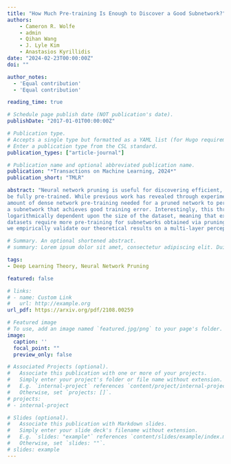 ```yaml
---
title: "How Much Pre-training Is Enough to Discover a Good Subnetwork?"
authors:
    - Cameron R. Wolfe
    - admin
    - Qihan Wang
    - J. Lyle Kim
    - Anastasios Kyrillidis
date: "2024-02-23T00:00:00Z"
doi: ""

author_notes:
  - 'Equal contribution'
  - 'Equal contribution'

reading_time: true

# Schedule page publish date (NOT publication's date).
publishDate: "2017-01-01T00:00:00Z"

# Publication type.
# Accepts a single type but formatted as a YAML list (for Hugo requirements).
# Enter a publication type from the CSL standard.
publication_types: ["article-journal"]

# Publication name and optional abbreviated publication name.
publication: "*Transactions on Machine Learning, 2024*"
publication_short: "TMLR"

abstract: "Neural network pruning is useful for discovering efficient, high-performing subnetworks within pre-trained, dense network architectures. More often than not, it involves a three-step process—pretraining, pruning, and re-training—that is computationally expensive, as the dense model must
be fully pre-trained. While previous work has revealed through experiments the relationship between the amount of pre-training and the performance of the pruned network, a theoretical characterization of such dependency is still missing. Aiming to mathematically analyze the
amount of dense network pre-training needed for a pruned network to perform well, we discover a simple theoretical bound in the number of gradient descent pre-training iterations on a twolayer, fully-connected network, beyond which pruning via greedy forward selection [61] yields
a subnetwork that achieves good training error. Interestingly, this threshold is shown to be
logarithmically dependent upon the size of the dataset, meaning that experiments with larger
datasets require more pre-training for subnetworks obtained via pruning to perform well. Lastly,
we empirically validate our theoretical results on a multi-layer perceptron trained on MNIST."

# Summary. An optional shortened abstract.
# summary: Lorem ipsum dolor sit amet, consectetur adipiscing elit. Duis posuere tellus ac convallis placerat. Proin tincidunt magna sed ex sollicitudin condimentum.

tags:
- Deep Learning Theory, Neural Network Pruning

featured: false

# links:
# - name: Custom Link
#   url: http://example.org
url_pdf: https://arxiv.org/pdf/2108.00259

# Featured image
# To use, add an image named `featured.jpg/png` to your page's folder. 
image:
  caption: ''
  focal_point: ""
  preview_only: false

# Associated Projects (optional).
#   Associate this publication with one or more of your projects.
#   Simply enter your project's folder or file name without extension.
#   E.g. `internal-project` references `content/project/internal-project/index.md`.
#   Otherwise, set `projects: []`.
# projects:
# - internal-project

# Slides (optional).
#   Associate this publication with Markdown slides.
#   Simply enter your slide deck's filename without extension.
#   E.g. `slides: "example"` references `content/slides/example/index.md`.
#   Otherwise, set `slides: ""`.
# slides: example
---
```


<!-- This work is driven by the results in my [previous paper](/publication/conference-paper/) on LLMs.

{{% callout note %}}
Create your slides in Markdown - click the *Slides* button to check out the example.
{{% /callout %}}

Add the publication's **full text** or **supplementary notes** here. You can use rich formatting such as including [code, math, and images](https://docs.hugoblox.com/content/writing-markdown-latex/). -->
